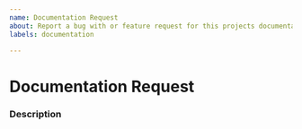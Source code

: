 ```yaml
---
name: Documentation Request
about: Report a bug with or feature request for this projects documentation
labels: documentation

---
```

<!--
Thanks for filing an issue!  Please provide as much of the information requested below as possible.

To expedite issue processing please search open and closed issues before submitting a new one.
Existing issues often contain information about workarounds, resolution, or progress updates.

Even better, we'd love a pull request to resolve the issue!
-->

# Documentation Request

### Description

<!-- Provide a clear and concise description of the problem or missing content. -->